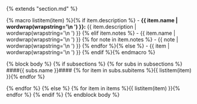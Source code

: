 {% extends "section.md" %}

{% macro listitem(item) %}{% if item.description %}  - **{{ item.name | wordwrap(wrapstring='\n    ') }}:**
    {{ item.description | wordwrap(wrapstring='\n    ') }}
{% elif item.notes %}  - {{ item.name | wordwrap(wrapstring='\n    ') }}
{% for note in item.notes %}    - {{ note | wordwrap(wrapstring='\n      ') }}
{% endfor %}{% else %}  - {{ item | wordwrap(wrapstring='\n    ') }}
{% endif %}{% endmacro %}

{% block body %}
{% if subsections %}
{% for subs in subsections %}
####{{ subs.name }}####
{% for item in subs.subitems %}{{ listitem(item) }}{% endfor %}

{% endfor %}
{% else %}
{% for item in items %}{{ listitem(item) }}{% endfor %}
{% endif %}
{% endblock body %}
